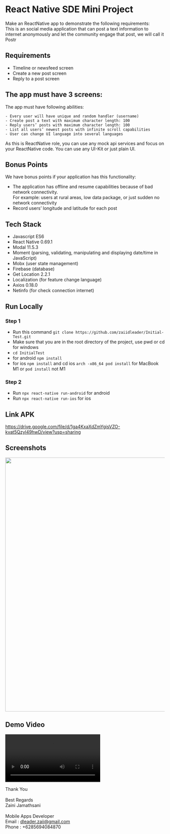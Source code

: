 # React Native SDE Mini Project

Make an ReactNative app to demonstrate the following requirements:
<br />This is an social media application that can post a text information to internet anonymously and let the community engage that post, we will call it Postr

## Requirements

- Timeline or newsfeed screen
- Create a new post screen
- Reply to a post screen

## The app must have 3 screens:
  The app must have following abilities:

    - Every user will have unique and random handler (username)
    - Create post a text with maximum character length: 100
    - Reply users’ posts with maximum character length: 100
    - List all users’ newest posts with infinite scroll capabilities
    - User can change UI language into several languages

As this is ReactNative role, you can use any mock api services and focus on your ReactNative code. You can use any UI-Kit or just plain UI.

## Bonus Points
We have bonus points if your application has this functionality: <br />
- The application has offline and resume capabilities because of bad network connectivity.
<br />For example: users at rural areas, low data package, or just sudden no network connectivity
- Record users’ longitude and latitude for each post


## Tech Stack

- Javascript ES6
- React Native 0.69.1
- Modal 11.5.3
- Moment (parsing, validating, manipulating and displaying date/time in JavaScript)
- Mobx (user state management)
- Firebase (database)
- Get Location 2.2.1
- Localization (for feature change language)
- Axios 0.18.0
- Netinfo (for check connection internet)

## Run Locally

### Step 1
- Run this command `git clone https://github.com/zaiidleader/Initial-Test.git`
- Make sure that you are in the root directory of the project, use pwd or cd for windows
- `cd InitialTest`
- for android `npm install`
- for ios `npm install` and cd ios `arch -x86_64 pod install` for MacBook M1 or `pod install` not M1

### Step 2
- Run `npx react-native run-android` for android
- Run `npx react-native run-ios` for ios

## Link APK
https://drive.google.com/file/d/1ga4KxaXdZmYgisVZO-kvat5Qzyl49hwD/view?usp=sharing


## Screenshots
<img src='https://i.ibb.co/rtsCZYb/Screenshot.png' width=800/>  


## Demo Video
![](Video.mp4)


Thank You
<br /><br />
Best Regards<br />
Zaini Jamathsani
<br /><br />
Mobile Apps Developer<br />
Email : dleader.zaii@gmail.com<br />
Phone : +6285694084870
